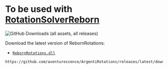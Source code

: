 # To be used with [RotationSolverReborn](https://github.com/FFXIV-CombatReborn/RotationSolverReborn)
![GitHub Downloads (all assets, all releases)](https://img.shields.io/github/downloads/aventurescence/ArgentiRotations/total)

Download the latest version of RebornRotations:

- [`RebornRotations.dll`](https://github.com/aventurescence/ArgentiRotations/releases/latest/download/ArgentiRotations.dll)

```
https://github.com/aventurescence/ArgentiRotations/releases/latest/download/ArgentiRotations.dll
```
